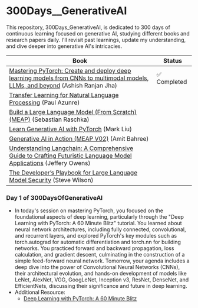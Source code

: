 # 300Days__GenerativeAI
This repository, 300Days_GenerativeAI, is dedicated to 300 days of continuous learning focused on generative AI, studying different books and research papers daily. I'll revisit past learnings, update my understanding, and dive deeper into generative AI's intricacies.


| Book | Status |
|------|--------|
| [Mastering PyTorch: Create and deploy deep learning models from CNNs to multimodal models, LLMs, and beyond](https://www.amazon.com/Mastering-PyTorch-powerful-learning-architectures-dp-1801074305/dp/1801074305/ref=dp_ob_title_bk) (Ashish Ranjan Jha) | ✅ Completed |
| [Transfer Learning for Natural Language Processing](https://www.amazon.com/Transfer-Learning-Natural-Language-Processing/dp/1617297267) (Paul Azunre) |      |    |
| [Build a Large Language Model (From Scratch) (MEAP)](https://www.amazon.com/Build-Large-Language-Model-Scratch/dp/1633437167/ref=sr_1_1?s=books&sr=1-1) (Sebastian Raschka) |      |    |
| [Learn Generative AI with PyTorch](https://www.amazon.com/Learn-Generative-PyTorch-Mark-Liu/dp/1633436462/ref=sr_1_1?s=books&sr=1-1) (Mark Liu) |      |    |
| [Generative AI in Action (MEAP V02)](https://www.amazon.com/Generative-AI-Action-MEAP-V02/dp/B08F5FX8M7) (Amit Bahree) |      |    |
| [Understanding Langchain: A Comprehensive Guide to Crafting Futuristic Language Model Applications](https://www.amazon.com/Understanding-Langchain-Comprehensive-Futuristic-Applications-ebook/dp/B0CLRPF596/ref=sr_1_1?s=books&sr=1-1) (Jeffery Owens) |      |    |
| [The Developer’s Playbook for Large Language Model Security](https://www.amazon.com/Developers-Playbook-Large-Language-Security/dp/109816220X) (Steve Wilson) |      |    |

### Day 1 of 300DaysOfGenerativeAI
- In today's session on mastering PyTorch, you focused on the foundational aspects of deep learning, particularly through the "Deep Learning with PyTorch: A 60 Minute Blitz" tutorial. You learned about neural network architectures, including fully connected, convolutional, and recurrent layers, and explored PyTorch's key modules such as torch.autograd for automatic differentiation and torch.nn for building networks. You practiced forward and backward propagation, loss calculation, and gradient descent, culminating in the construction of a simple feed-forward neural network. Tomorrow, your agenda includes a deep dive into the power of Convolutional Neural Networks (CNNs), their architectural evolution, and hands-on development of models like LeNet, AlexNet, VGG, GoogLeNet, Inception v3, ResNet, DenseNet, and EfficientNets, discussing their significance and future in deep learning.
- Additional Resource:
  - [Deep Learning with PyTorch: A 60 Minute Blitz](https://pytorch.org/tutorials/beginner/deep_learning_60min_blitz.html)

